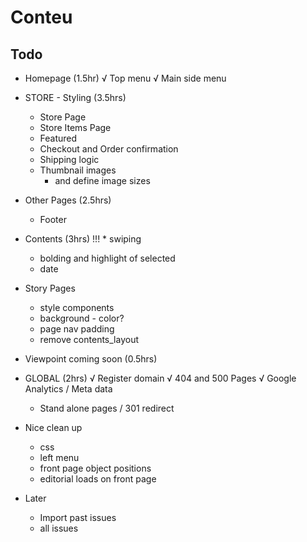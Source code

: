 # Conteu

## Todo

* Homepage (1.5hr)
  √ Top menu
  √ Main side menu

* STORE - Styling (3.5hrs)
  * Store Page
  * Store Items Page
  * Featured
  * Checkout and Order confirmation
  * Shipping logic
  * Thumbnail images
    - and define image sizes

* Other Pages (2.5hrs)
  * Footer

* Contents (3hrs)
!!!  * swiping

  * bolding and highlight of selected
  * date

* Story Pages
  - style components
  - background - color?
  - page nav padding
  - remove contents_layout

* Viewpoint coming soon (0.5hrs)

* GLOBAL (2hrs)
  √ Register domain
  √ 404 and 500 Pages
  √ Google Analytics
  / Meta data
    - Stand alone pages
  / 301 redirect

* Nice clean up
  - css
  - left menu
  - front page object positions
  - editorial loads on front page

* Later
  * Import past issues
  * all issues
